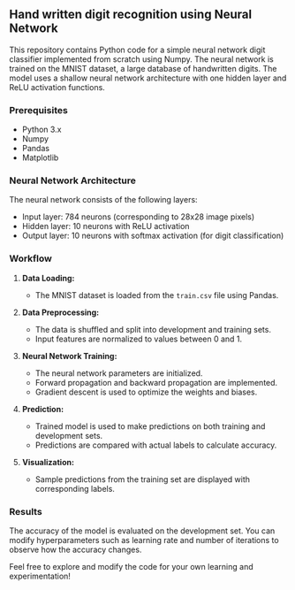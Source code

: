 ## Hand written digit recognition using Neural Network 

This repository contains Python code for a simple neural network digit classifier implemented from scratch using Numpy. The neural network is trained on the MNIST dataset, a large database of handwritten digits. The model uses a shallow neural network architecture with one hidden layer and ReLU activation functions.

### Prerequisites
- Python 3.x
- Numpy
- Pandas
- Matplotlib

### Neural Network Architecture

The neural network consists of the following layers:
- Input layer: 784 neurons (corresponding to 28x28 image pixels)
- Hidden layer: 10 neurons with ReLU activation
- Output layer: 10 neurons with softmax activation (for digit classification)

### Workflow

1. **Data Loading:**
   - The MNIST dataset is loaded from the `train.csv` file using Pandas.

2. **Data Preprocessing:**
   - The data is shuffled and split into development and training sets.
   - Input features are normalized to values between 0 and 1.

3. **Neural Network Training:**
   - The neural network parameters are initialized.
   - Forward propagation and backward propagation are implemented.
   - Gradient descent is used to optimize the weights and biases.

4. **Prediction:**
   - Trained model is used to make predictions on both training and development sets.
   - Predictions are compared with actual labels to calculate accuracy.

5. **Visualization:**
   - Sample predictions from the training set are displayed with corresponding labels.

### Results

The accuracy of the model is evaluated on the development set. You can modify hyperparameters such as learning rate and number of iterations to observe how the accuracy changes.

Feel free to explore and modify the code for your own learning and experimentation!
